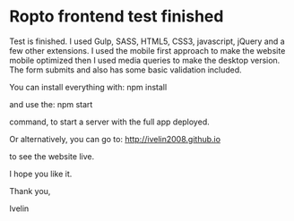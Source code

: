 # Ropto frontend test finished

Test is finished. I used Gulp, SASS, HTML5, CSS3, javascript, jQuery and a few other extensions. I used the mobile first approach to make the website mobile optimized then I used media queries to make the desktop version. The form submits and also has some basic validation included.

You can install everything with:
npm install

and use the:
npm start

command, to start a server with the full app deployed.

Or alternatively, you can go to: 
http://ivelin2008.github.io

to see the website live.

I hope you like it.

Thank you,

Ivelin